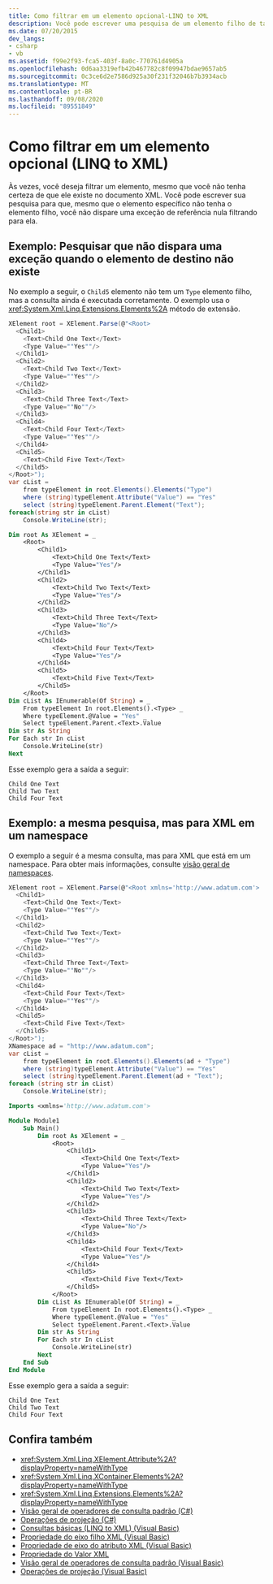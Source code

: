 ```yaml
---
title: Como filtrar em um elemento opcional-LINQ to XML
description: Você pode escrever uma pesquisa de um elemento filho de tal forma que a pesquisa não dispare uma exceção quando o elemento não existir.
ms.date: 07/20/2015
dev_langs:
- csharp
- vb
ms.assetid: f99e2f93-fca5-403f-8a0c-770761d4905a
ms.openlocfilehash: 0d6aa3319efb42b467782c8f09947bdae9657ab5
ms.sourcegitcommit: 0c3ce6d2e7586d925a30f231f32046b7b3934acb
ms.translationtype: MT
ms.contentlocale: pt-BR
ms.lasthandoff: 09/08/2020
ms.locfileid: "89551849"
---
```

# <a name="how-to-filter-on-an-optional-element-linq-to-xml"></a>Como filtrar em um elemento opcional (LINQ to XML)

Às vezes, você deseja filtrar um elemento, mesmo que você não tenha certeza de que ele existe no documento XML. Você pode escrever sua pesquisa para que, mesmo que o elemento específico não tenha o elemento filho, você não dispare uma exceção de referência nula filtrando para ela.

## <a name="example-search-that-doesnt-trigger-an-exception-when-the-target-element-doesnt-exist"></a>Exemplo: Pesquisar que não dispara uma exceção quando o elemento de destino não existe

No exemplo a seguir, o `Child5` elemento não tem um `Type` elemento filho, mas a consulta ainda é executada corretamente. O exemplo usa o <xref:System.Xml.Linq.Extensions.Elements%2A> método de extensão.

```csharp
XElement root = XElement.Parse(@"<Root>
  <Child1>
    <Text>Child One Text</Text>
    <Type Value=""Yes""/>
  </Child1>
  <Child2>
    <Text>Child Two Text</Text>
    <Type Value=""Yes""/>
  </Child2>
  <Child3>
    <Text>Child Three Text</Text>
    <Type Value=""No""/>
  </Child3>
  <Child4>
    <Text>Child Four Text</Text>
    <Type Value=""Yes""/>
  </Child4>
  <Child5>
    <Text>Child Five Text</Text>
  </Child5>
</Root>");
var cList =
    from typeElement in root.Elements().Elements("Type")
    where (string)typeElement.Attribute("Value") == "Yes"
    select (string)typeElement.Parent.Element("Text");
foreach(string str in cList)
    Console.WriteLine(str);
```

```vb
Dim root As XElement = _
    <Root>
        <Child1>
            <Text>Child One Text</Text>
            <Type Value="Yes"/>
        </Child1>
        <Child2>
            <Text>Child Two Text</Text>
            <Type Value="Yes"/>
        </Child2>
        <Child3>
            <Text>Child Three Text</Text>
            <Type Value="No"/>
        </Child3>
        <Child4>
            <Text>Child Four Text</Text>
            <Type Value="Yes"/>
        </Child4>
        <Child5>
            <Text>Child Five Text</Text>
        </Child5>
    </Root>
Dim cList As IEnumerable(Of String) = _
    From typeElement In root.Elements().<Type> _
    Where typeElement.@Value = "Yes" _
    Select typeElement.Parent.<Text>.Value
Dim str As String
For Each str In cList
    Console.WriteLine(str)
Next
```

Esse exemplo gera a saída a seguir:

```output
Child One Text
Child Two Text
Child Four Text
```

## <a name="example-same-search-but-for-xml-in-a-namespace"></a>Exemplo: a mesma pesquisa, mas para XML em um namespace

O exemplo a seguir é a mesma consulta, mas para XML que está em um namespace. Para obter mais informações, consulte [visão geral de namespaces](namespaces-overview.md).

```csharp
XElement root = XElement.Parse(@"<Root xmlns='http://www.adatum.com'>
  <Child1>
    <Text>Child One Text</Text>
    <Type Value=""Yes""/>
  </Child1>
  <Child2>
    <Text>Child Two Text</Text>
    <Type Value=""Yes""/>
  </Child2>
  <Child3>
    <Text>Child Three Text</Text>
    <Type Value=""No""/>
  </Child3>
  <Child4>
    <Text>Child Four Text</Text>
    <Type Value=""Yes""/>
  </Child4>
  <Child5>
    <Text>Child Five Text</Text>
  </Child5>
</Root>");
XNamespace ad = "http://www.adatum.com";
var cList =
    from typeElement in root.Elements().Elements(ad + "Type")
    where (string)typeElement.Attribute("Value") == "Yes"
    select (string)typeElement.Parent.Element(ad + "Text");
foreach (string str in cList)
    Console.WriteLine(str);
```

```vb
Imports <xmlns='http://www.adatum.com'>

Module Module1
    Sub Main()
        Dim root As XElement = _
            <Root>
                <Child1>
                    <Text>Child One Text</Text>
                    <Type Value="Yes"/>
                </Child1>
                <Child2>
                    <Text>Child Two Text</Text>
                    <Type Value="Yes"/>
                </Child2>
                <Child3>
                    <Text>Child Three Text</Text>
                    <Type Value="No"/>
                </Child3>
                <Child4>
                    <Text>Child Four Text</Text>
                    <Type Value="Yes"/>
                </Child4>
                <Child5>
                    <Text>Child Five Text</Text>
                </Child5>
            </Root>
        Dim cList As IEnumerable(Of String) = _
            From typeElement In root.Elements().<Type> _
            Where typeElement.@Value = "Yes" _
            Select typeElement.Parent.<Text>.Value
        Dim str As String
        For Each str In cList
            Console.WriteLine(str)
        Next
    End Sub
End Module
```

Esse exemplo gera a saída a seguir:

```output
Child One Text
Child Two Text
Child Four Text
```

## <a name="see-also"></a>Confira também

- <xref:System.Xml.Linq.XElement.Attribute%2A?displayProperty=nameWithType>
- <xref:System.Xml.Linq.XContainer.Elements%2A?displayProperty=nameWithType>
- <xref:System.Xml.Linq.Extensions.Elements%2A?displayProperty=nameWithType>
- [Visão geral de operadores de consulta padrão (C#)](../../csharp/programming-guide/concepts/linq/standard-query-operators-overview.md)
- [Operações de projeção (C#)](../../csharp/programming-guide/concepts/linq/projection-operations.md)
- [Consultas básicas (LINQ to XML) (Visual Basic)](../../visual-basic/programming-guide/concepts/linq/basic-queries-linq-to-xml.md)
- [Propriedade do eixo filho XML (Visual Basic)](../../visual-basic/language-reference/xml-axis/xml-child-axis-property.md)
- [Propriedade de eixo do atributo XML (Visual Basic)](../../visual-basic/language-reference/xml-axis/xml-attribute-axis-property.md)
- [Propriedade do Valor XML](../../visual-basic/language-reference/xml-axis/xml-value-property.md)
- [Visão geral de operadores de consulta padrão (Visual Basic)](../../visual-basic/programming-guide/concepts/linq/standard-query-operators-overview.md)
- [Operações de projeção (Visual Basic)](../../visual-basic/programming-guide/concepts/linq/projection-operations.md)
